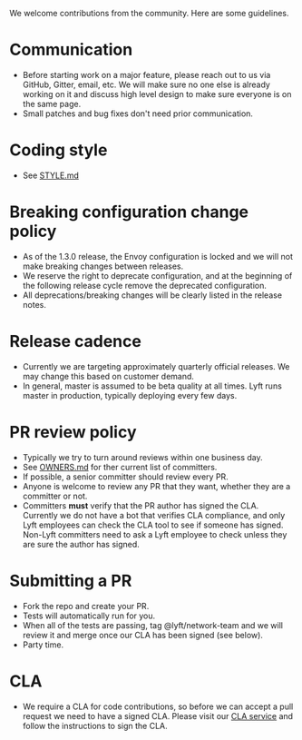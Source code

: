 We welcome contributions from the community. Here are some guidelines.

# Communication

* Before starting work on a major feature, please reach out to us via GitHub, Gitter,
  email, etc. We will make sure no one else is already working on it and discuss high
  level design to make sure everyone is on the same page.
* Small patches and bug fixes don't need prior communication.

# Coding style

* See [STYLE.md](STYLE.md)

# Breaking configuration change policy

* As of the 1.3.0 release, the Envoy configuration is locked and we will not make breaking changes
  between releases.
* We reserve the right to deprecate configuration, and at the beginning of the following release
  cycle remove the deprecated configuration.
* All deprecations/breaking changes will be clearly listed in the release notes.

# Release cadence

* Currently we are targeting approximately quarterly official releases. We may change this based
  on customer demand.
* In general, master is assumed to be beta quality at all times. Lyft runs master in production,
  typically deploying every few days.

# PR review policy

* Typically we try to turn around reviews within one business day.
* See [OWNERS.md](OWNERS.md) for ther current list of committers.
* If possible, a senior committer should review every PR.
* Anyone is welcome to review any PR that they want, whether they are a committer or not.
* Committers **must** verify that the PR author has signed the CLA. Currently we do not have a
  bot that verifies CLA compliance, and only Lyft employees can check the CLA tool to see if
  someone has signed. Non-Lyft committers need to ask a Lyft employee to check unless they are sure
  the author has signed.

# Submitting a PR

* Fork the repo and create your PR.
* Tests will automatically run for you.
* When all of the tests are passing, tag @lyft/network-team and we will review it and
  merge once our CLA has been signed (see below).
* Party time.

# CLA

* We require a CLA for code contributions, so before we can accept a pull request we need
  to have a signed CLA. Please visit our [CLA service](https://oss.lyft.com/cla) and follow
  the instructions to sign the CLA.
